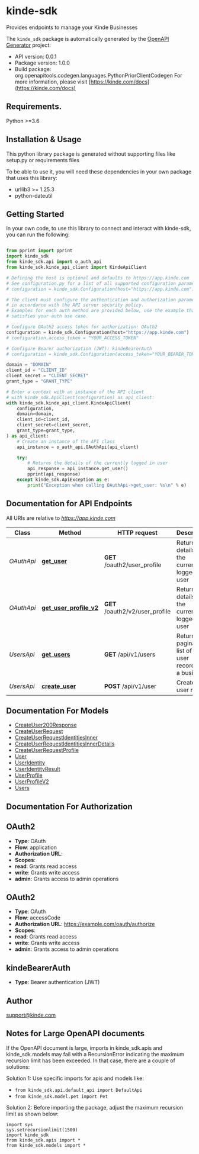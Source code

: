 # kinde-sdk
Provides endpoints to manage your Kinde Businesses

The `kinde_sdk` package is automatically generated by the [OpenAPI Generator](https://openapi-generator.tech) project:

- API version: 0.0.1
- Package version: 1.0.0
- Build package: org.openapitools.codegen.languages.PythonPriorClientCodegen
For more information, please visit [https://kinde.com/docs](https://kinde.com/docs)

## Requirements.

Python >=3.6

## Installation & Usage

This python library package is generated without supporting files like setup.py or requirements files

To be able to use it, you will need these dependencies in your own package that uses this library:

* urllib3 >= 1.25.3
* python-dateutil

## Getting Started

In your own code, to use this library to connect and interact with kinde-sdk,
you can run the following:

```python

from pprint import pprint
import kinde_sdk
from kinde_sdk.api import o_auth_api
from kinde_sdk.kinde_api_client import KindeApiClient

# Defining the host is optional and defaults to https://app.kinde.com
# See configuration.py for a list of all supported configuration parameters.
# configuration = kinde_sdk.Configuration(host="https://app.kinde.com")

# The client must configure the authentication and authorization parameters
# in accordance with the API server security policy.
# Examples for each auth method are provided below, use the example that
# satisfies your auth use case.

# Configure OAuth2 access token for authorization: OAuth2
configuration = kinde_sdk.Configuration(host="https://app.kinde.com")
# configuration.access_token = "YOUR_ACCESS_TOKEN"

# Configure Bearer authorization (JWT): kindeBearerAuth
# configuration = kinde_sdk.Configuration(access_token="YOUR_BEARER_TOKEN")

domain = "DOMAIN"
client_id = "CLIENT_ID"
client_secret = "CLIENT_SECRET"
grant_type = "GRANT_TYPE"

# Enter a context with an instance of the API client
# with kinde_sdk.ApiClient(configuration) as api_client:
with kinde_sdk.kinde_api_client.KindeApiClient(
    configuration,
    domain=domain,
    client_id=client_id,
    client_secret=client_secret,
    grant_type=grant_type,
) as api_client:
    # Create an instance of the API class
    api_instance = o_auth_api.OAuthApi(api_client)

    try:
        # Returns the details of the currently logged in user
        api_response = api_instance.get_user()
        pprint(api_response)
    except kinde_sdk.ApiException as e:
        print("Exception when calling OAuthApi->get_user: %s\n" % e)
```

## Documentation for API Endpoints

All URIs are relative to *https://app.kinde.com*

Class | Method | HTTP request | Description
------------ | ------------- | ------------- | -------------
*OAuthApi* | [**get_user**](kinde_sdk/docs/OAuthApi.md#get_user) | **GET** /oauth2/user_profile | Returns the details of the currently logged in user
*OAuthApi* | [**get_user_profile_v2**](kinde_sdk/docs/OAuthApi.md#get_user_profile_v2) | **GET** /oauth2/v2/user_profile | Returns the details of the currently logged in user
*UsersApi* | [**get_users**](kinde_sdk/docs/UsersApi.md#get_users) | **GET** /api/v1/users | Returns a paginated list of end-user records for a business
*UsersApi* | [**create_user**](kinde_sdk/docs/UsersApi.md#create_user) | **POST** /api/v1/user | Creates a user record


## Documentation For Models

 - [CreateUser200Response](kinde_sdk/docs/CreateUser200Response.md)
 - [CreateUserRequest](kinde_sdk/docs/CreateUserRequest.md)
 - [CreateUserRequestIdentitiesInner](kinde_sdk/docs/CreateUserRequestIdentitiesInner.md)
 - [CreateUserRequestIdentitiesInnerDetails](kinde_sdk/docs/CreateUserRequestIdentitiesInnerDetails.md)
 - [CreateUserRequestProfile](kinde_sdk/docs/CreateUserRequestProfile.md)
 - [User](kinde_sdk/docs/User.md)
 - [UserIdentity](kinde_sdk/docs/UserIdentity.md)
 - [UserIdentityResult](kinde_sdk/docs/UserIdentityResult.md)
 - [UserProfile](kinde_sdk/docs/UserProfile.md)
 - [UserProfileV2](kinde_sdk/docs/UserProfileV2.md)
 - [Users](kinde_sdk/docs/Users.md)


## Documentation For Authorization


## OAuth2

- **Type**: OAuth
- **Flow**: application
- **Authorization URL**:
- **Scopes**:
 - **read**: Grants read access
 - **write**: Grants write access
 - **admin**: Grants access to admin operations


## OAuth2

- **Type**: OAuth
- **Flow**: accessCode
- **Authorization URL**: https://example.com/oauth/authorize
- **Scopes**:
 - **read**: Grants read access
 - **write**: Grants write access
 - **admin**: Grants access to admin operations


## kindeBearerAuth

- **Type**: Bearer authentication (JWT)


## Author

support@kinde.com


## Notes for Large OpenAPI documents
If the OpenAPI document is large, imports in kinde_sdk.apis and kinde_sdk.models may fail with a
RecursionError indicating the maximum recursion limit has been exceeded. In that case, there are a couple of solutions:

Solution 1:
Use specific imports for apis and models like:
- `from kinde_sdk.api.default_api import DefaultApi`
- `from kinde_sdk.model.pet import Pet`

Solution 2:
Before importing the package, adjust the maximum recursion limit as shown below:
```
import sys
sys.setrecursionlimit(1500)
import kinde_sdk
from kinde_sdk.apis import *
from kinde_sdk.models import *
```
